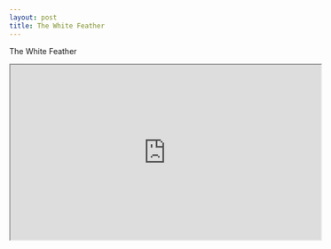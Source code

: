 ```yaml
---
layout: post
title: The White Feather
---
```



The White Feather

<iframe id="lbry-iframe" width="560" height="315" src="https://lbry.tv/$/embed/TheWhiteFeather/bdd24e01287c52f94e7944e2dee82f71ccbb17f2?" allowfullscreen></iframe>
